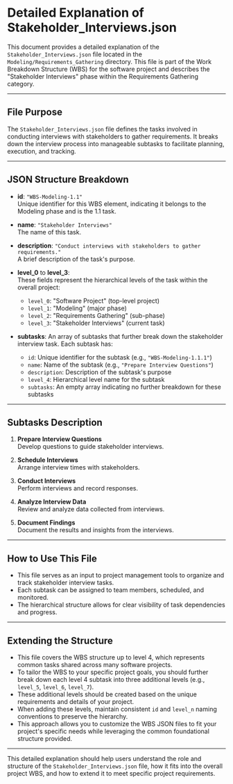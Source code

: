 # Detailed Explanation of Stakeholder_Interviews.json

This document provides a detailed explanation of the `Stakeholder_Interviews.json` file located in the `Modeling/Requirements_Gathering` directory. This file is part of the Work Breakdown Structure (WBS) for the software project and describes the "Stakeholder Interviews" phase within the Requirements Gathering category.

---

## File Purpose

The `Stakeholder_Interviews.json` file defines the tasks involved in conducting interviews with stakeholders to gather requirements. It breaks down the interview process into manageable subtasks to facilitate planning, execution, and tracking.

---

## JSON Structure Breakdown

- **id**: `"WBS-Modeling-1.1"`  
  Unique identifier for this WBS element, indicating it belongs to the Modeling phase and is the 1.1 task.

- **name**: `"Stakeholder Interviews"`  
  The name of this task.

- **description**: `"Conduct interviews with stakeholders to gather requirements."`  
  A brief description of the task's purpose.

- **level_0** to **level_3**:  
  These fields represent the hierarchical levels of the task within the overall project:  
  - `level_0`: "Software Project" (top-level project)  
  - `level_1`: "Modeling" (major phase)  
  - `level_2`: "Requirements Gathering" (sub-phase)  
  - `level_3`: "Stakeholder Interviews" (current task)

- **subtasks**: An array of subtasks that further break down the stakeholder interview task. Each subtask has:  
  - `id`: Unique identifier for the subtask (e.g., `"WBS-Modeling-1.1.1"`)  
  - `name`: Name of the subtask (e.g., `"Prepare Interview Questions"`)  
  - `description`: Description of the subtask's purpose  
  - `level_4`: Hierarchical level name for the subtask  
  - `subtasks`: An empty array indicating no further breakdown for these subtasks

---

## Subtasks Description

1. **Prepare Interview Questions**  
   Develop questions to guide stakeholder interviews.

2. **Schedule Interviews**  
   Arrange interview times with stakeholders.

3. **Conduct Interviews**  
   Perform interviews and record responses.

4. **Analyze Interview Data**  
   Review and analyze data collected from interviews.

5. **Document Findings**  
   Document the results and insights from the interviews.

---

## How to Use This File

- This file serves as an input to project management tools to organize and track stakeholder interview tasks.
- Each subtask can be assigned to team members, scheduled, and monitored.
- The hierarchical structure allows for clear visibility of task dependencies and progress.

---

## Extending the Structure

- This file covers the WBS structure up to level 4, which represents common tasks shared across many software projects.
- To tailor the WBS to your specific project goals, you should further break down each level 4 subtask into three additional levels (e.g., `level_5`, `level_6`, `level_7`).
- These additional levels should be created based on the unique requirements and details of your project.
- When adding these levels, maintain consistent `id` and `level_n` naming conventions to preserve the hierarchy.
- This approach allows you to customize the WBS JSON files to fit your project's specific needs while leveraging the common foundational structure provided.

---

This detailed explanation should help users understand the role and structure of the `Stakeholder_Interviews.json` file, how it fits into the overall project WBS, and how to extend it to meet specific project requirements.
